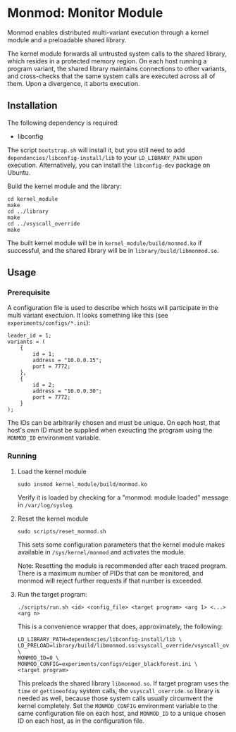 # Monmod: Monitor Module

Monmod enables distributed multi-variant execution through a kernel module and a preloadable shared library.

The kernel module forwards all untrusted system calls to the shared library, which resides in a protected memory region. On each host running a program variant, the shared library maintains connections to other variants, and cross-checks that the same system calls are executed across all of them. Upon a divergence, it aborts execution.

## Installation

The following dependency is required:
- libconfig

The script `bootstrap.sh` will install it, but you still need to add `dependencies/libconfig-install/lib` to your `LD_LIBRARY_PATH` upon execution. Alternatively, you can install the `libconfig-dev` package on Ubuntu.

Build the kernel module and the library:

	cd kernel_module
	make
	cd ../library
	make
	cd ../vsyscall_override
	make

The built kernel module will be in `kernel_module/build/monmod.ko` if successful, and the shared library will be in `library/build/libmonmod.so`.

## Usage

### Prerequisite 

A configuration file is used to describe which hosts will participate in the multi variant exectuion. It looks something like this (see `experiments/configs/*.ini`):

	leader_id = 1;
	variants = (
		{
			id = 1;
			address = "10.0.0.15";
			port = 7772;
		},
		{
			id = 2;
			address = "10.0.0.30";
			port = 7772;
		}
	);

The IDs can be arbitrarily chosen and must be unique. On each host, that host's own ID must be supplied when exeucting the program using the `MONMOD_ID` environment variable.

### Running

1. Load the kernel module 
   
   ```
   sudo insmod kernel_module/build/monmod.ko
   ```

   Verify it is loaded by checking for a "monmod: module loaded" message in `/var/log/syslog`.

2. Reset the kernel module

   ```
   sudo scripts/reset_monmod.sh
   ```

   This sets some configuration parameters that the kernel module makes available in `/sys/kernel/monmod` and activates the module.

   Note: Resetting the module is recommended after each traced program. There is a maximum number of PIDs that can be monitored, and monmod will reject further requests if that number is exceeded.

3. Run the target program:  
   
   ```
   ./scripts/run.sh <id> <config_file> <target program> <arg 1> <...> <arg n>
   ```

   This is a convenience wrapper that does, approximately, the following:

   ```
   LD_LIBRARY_PATH=dependencies/libconfig-install/lib \
   LD_PRELOAD=library/build/libmonmod.so:vsyscall_override/vsyscall_override.so \
   MONMOD_ID=0 \
   MONMOD_CONFIG=experiments/configs/eiger_blackforest.ini \
   <target program>
   ```

   This preloads the shared library `libmonmod.so`. If  target program uses the `time` or `gettimeofday` system calls, the `vsyscall_override.so` library is needed as well, because those system calls usually circumvent the kernel completely. Set the `MONMOD_CONFIG` environment variable to the same configuration file on each host, and `MONMOD_ID` to a unique chosen ID on each host, as in the configuration file.

    
